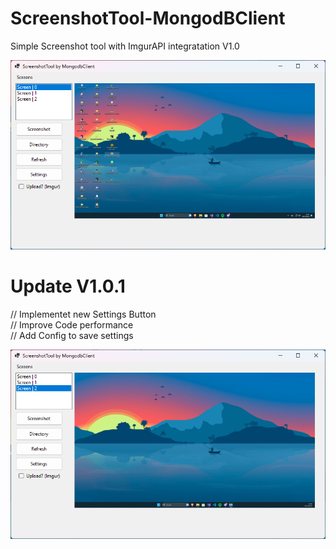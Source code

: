 # ScreenshotTool-MongodBClient

Simple Screenshot tool with ImgurAPI integratation  V1.0

<img src="image.png" alt="ERROR"> 


# Update V1.0.1

// Implementet new Settings Button<br>
// Improve Code performance<br>
// Add Config to save settings<br>

<img src="update_1.png" alt="ERROR"> 
